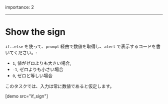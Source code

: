 importance: 2

---

# Show the sign

`if..else` を使って、`prompt` 経由で数値を取得し、`alert` で表示するコードを書いてください。:

- `1`, 値がゼロよりも大きい場合,
- `-1`, ゼロよりも小さい場合
- `0`, ゼロと等しい場合

このタスクでは、入力は常に数値であると仮定します。

[demo src="if_sign"]
